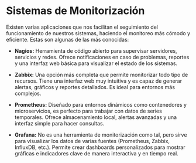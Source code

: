 # Sistemas de Monitorización

Existen varias aplicaciones que nos facilitan el seguimiento del funcionamiento de nuestros sistemas, haciendo el monitoreo más cómodo y eficiente. Estas son algunas de las más conocidas:

- **Nagios:**
  Herramienta de código abierto para supervisar servidores, servicios y redes. Ofrece notificaciones en caso de problemas, reportes y una interfaz web básica para visualizar el estado de los sistemas.

- **Zabbix:**
  Una opción más completa que permite monitorizar todo tipo de recursos. Tiene una interfaz web muy intuitiva y es capaz de generar alertas, gráficos y reportes detallados. Es ideal para entornos más complejos.

- **Prometheus:**
  Diseñado para entornos dinámicos como contenedores y microservicios, es perfecto para trabajar con datos de series temporales. Ofrece almacenamiento local, alertas avanzadas y una interfaz simple para hacer consultas.

- **Grafana:**
  No es una herramienta de monitorización como tal, pero sirve para visualizar los datos de varias fuentes (Prometheus, Zabbix, InfluxDB, etc.). Permite crear dashboards personalizados para mostrar gráficas e indicadores clave de manera interactiva y en tiempo real.
